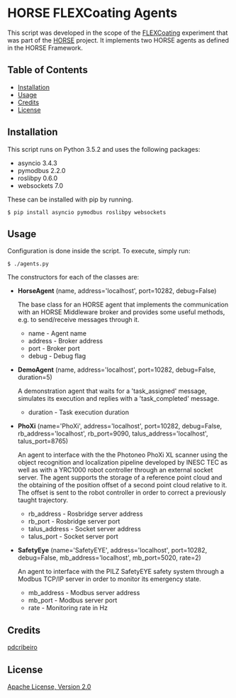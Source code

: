 # HORSE FLEXCoating Agents

This script was developed in the scope of the [FLEXCoating](http://horse-project.eu/flexcoating) experiment that was part of the [HORSE](http://horse-project.eu) project. It implements two HORSE agents as defined in the HORSE Framework.


## Table of Contents

* [Installation](#installation)
* [Usage](#usage)
* [Credits](#credits)
* [License](#license)


## <a name="installation"></a>Installation

This script runs on Python 3.5.2 and uses the following packages:

* asyncio 3.4.3
* pymodbus 2.2.0
* roslibpy 0.6.0
* websockets 7.0

These can be installed with pip by running.

```console
$ pip install asyncio pymodbus roslibpy websockets
```


## <a name="usage"></a>Usage

Configuration is done inside the script. To execute, simply run:

```console
$ ./agents.py
```

The constructors for each of the classes are:

* __HorseAgent__ (name, address='localhost', port=10282, debug=False)

	The base class for an HORSE agent that implements the communication with an HORSE Middleware broker and provides some useful methods, e.g. to send/receive messages through it.

	* name - Agent name
	* address - Broker address
	* port - Broker port
	* debug - Debug flag

* __DemoAgent__ (name, address='localhost', port=10282, debug=False, duration=5)

	A demonstration agent that waits for a 'task_assigned' message, simulates its execution and replies with a 'task_completed' message.
    
    * duration - Task execution duration

* __PhoXi__ (name='PhoXi', address='localhost', port=10282, debug=False, rb_address='localhost', rb_port=9090, talus_address='localhost', talus_port=8765)

	An agent to interface with the the Photoneo PhoXi XL scanner using the object recognition and localization pipeline developed by INESC TEC as well as with a YRC1000 robot controller through an external socket server. The agent supports the storage of a reference point cloud and the obtaining of the position offset of a second point cloud relative to it. The offset is sent to the robot controller in order to correct a previously taught trajectory.
    
    * rb_address - Rosbridge server address
    * rb_port - Rosbridge server port
    * talus_address - Socket server address
    * talus_port - Socket server port
  
* __SafetyEye__ (name='SafetyEYE', address='localhost', port=10282, debug=False, mb_address='localhost', mb_port=5020, rate=2)

	An agent to interface with the PILZ SafetyEYE safety system through a Modbus TCP/IP server in order to monitor its emergency state.

	* mb_address - Modbus server address
	* mb_port - Modbus server port
	* rate - Monitoring rate in Hz

## <a name="credits"></a>Credits

[pdcribeiro](https://github.com/pdcribeiro)


## <a name="license"></a>License

[Apache License, Version 2.0](http://www.apache.org/licenses/LICENSE-2.0)
